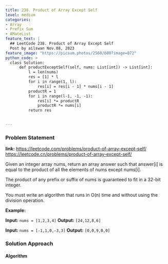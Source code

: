 ```yaml
---
title: 238. Product of Array Except Self
level: medium
categories:
- Array
- Prefix Sum
- AMateList
feature_text: |
  ## LeetCode 238. Product of Array Except Self
  Post by ailswan Nov.08, 2023
feature_image: "https://picsum.photos/2560/600?image=872"
python_code: >
  class Solution:
      def productExceptSelf(self, nums: List[int]) -> List[int]:
          l = len(nums)
          res = [1] * l
          for i in range(1, l):
              res[i] = res[i - 1] * nums[i - 1]
          productR = 1
          for i in range(l-1, -1, -1):
              res[i] *= productR
              productR *= nums[i]
          return res

         
---
```


### Problem Statement
**link:**
https://leetcode.com/problems/product-of-array-except-self/
https://leetcode.cn/problems/product-of-array-except-self/
 
Given an integer array nums, return an array answer such that answer[i] is equal to the product of all the elements of nums except nums[i].

The product of any prefix or suffix of nums is guaranteed to fit in a 32-bit integer.

You must write an algorithm that runs in O(n) time and without using the division operation.

**Example:**

**Input:** `nums = [1,2,3,4]`
**Output:** `[24,12,8,6]`
 
**Input:** `nums = [-1,1,0,-3,3]`
**Output:** `[0,0,9,0,0]`

### Solution Approach
 
#### Algorithm
 